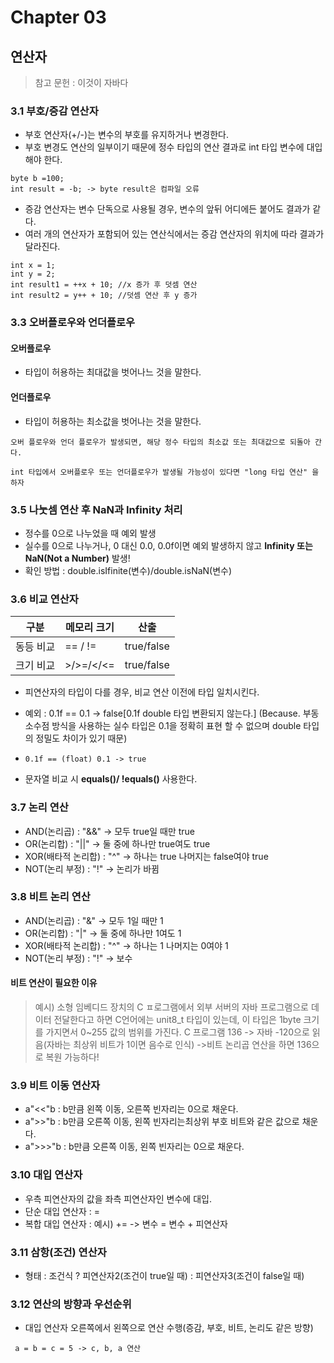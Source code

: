# Chapter 03
## 연산자
>참고 문헌 : 이것이 자바다

### 3.1 부호/증감 연산자

* 부호 연산자(+/-)는 변수의 부호를 유지하거나 변경한다.
* 부호 변경도 연산의 일부이기 때문에 정수 타입의 연산 결과로 int 타입 변수에 대입해야 한다.

```
byte b =100;
int result = -b; -> byte result은 컴파일 오류
```
* 증감 연산자는 변수 단독으로 사용될 경우, 변수의 앞뒤 어디에든 붙어도 결과가 같다.
* 여러 개의 연산자가 포함되어 있는 연산식에서는 증감 연산자의 위치에 따라 결과가 달라진다.
```
int x = 1;
int y = 2;
int result1 = ++x + 10; //x 증가 후 덧셈 연산
int result2 = y++ + 10; //덧셈 연산 후 y 증가
```
### 3.3 오버플로우와 언더플로우

#### 오버플로우
- 타입이 허용하는 최대값을 벗어나느 것을 말한다.

#### 언더플로우
- 타입이 허용하는 최소값을 벗어나는 것을 말한다.

`오버 플로우와 언더 플로우가 발생되면, 해당 정수 타입의 최소값 또는 최대값으로 되돌아 간다.`

`int 타입에서 오버플로우 또는 언더플로우가 발생될 가능성이 있다면 "long 타입 연산" 을 하자`

### 3.5 나눗셈 연산 후 NaN과 Infinity 처리

* 정수를 0으로 나누었을 때 예외 발생
* 실수를 0으로 나누거나, 0 대신 0.0, 0.0f이면 예외 발생하지 않고 __Infinity 또는 NaN(Not a Number)__ 발생!
* 확인 방법 : double.isIfinite(변수)/double.isNaN(변수)


### 3.6 비교 연산자
| 구분    | 메모리 크기   | 산출         |
|-------|-------|------------|
| 동등 비교  | == / !=  | true/false |
| 크기 비교| >/>=/</<=  | true/false |

* 피연산자의 타입이 다를 경우, 비교 연산 이전에 타입 일치시킨다.
* 예외 : 0.1f == 0.1 -> false[0.1f double 타입 변환되지 않는다.] (Because. 부동 소수점 방식을 사용하는 실수 타입은 0.1을 정확히 표현 할 수 없으며 double 타입의 정밀도 차이가 있기 때문)

* `0.1f == (float) 0.1 -> true`


* 문자열 비교 시 __equals()/ !equals()__ 사용한다.

### 3.7 논리 연산

* AND(논리곱) : "&&" -> 모두 true일 때만 true
* OR(논리합) : "||" -> 둘 중에 하나만 true여도 true
* XOR(배타적 논리합) : "^" -> 하나는 true 나머지는 false여야 true
* NOT(논리 부정) : "!" -> 논리가 바뀜

### 3.8 비트 논리 연산
* AND(논리곱) : "&" -> 모두 1일 때만 1
* OR(논리합) : "|" -> 둘 중에 하나만 1여도 1
* XOR(배타적 논리합) : "^" -> 하나는 1 나머지는 0여야 1
* NOT(논리 부정) : "!" -> 보수

#### 비트 연산이 필요한 이유
>예시) 소형 임베디드 장치의 C ㅍ로그램에서 외부 서버의 자바 프로그램으로 데이터 전달한다고 하면 C언어에는 unit8_t 타입이 있는데, 이 타입은 1byte 크기를 가지면서 0~255 값의 범위를 가진다.
C 프로그램 136 -> 자바 -120으로 읽음(자바는 최상위 비트가 1이면 음수로 인식)
->비트 논리곱 연산을 하면 136으로 복원 가능하다!

### 3.9 비트 이동 연산자
* a"<<"b : b만큼 왼쪽 이동, 오른쪽 빈자리는 0으로 채운다.
* a">>"b : b만큼 오른쪽 이동, 왼쪽 빈자리는최상위 부호 비트와 같은 값으로 채운다.
* a">>>"b : b만큼 오른쪽 이동, 왼쪽 빈자리는 0으로 채운다.

### 3.10 대입 연산자
* 우측 피연산자의 값을 좌측 피연산자인 변수에 대입.
* 단순 대입 연산자 : =
* 복합 대입 연산자 : 예시) += -> 변수 = 변수 + 피연산자


### 3.11 삼항(조건) 연산자
* 형태 : 조건식 ? 피연산자2(조건이 true일 때) : 피연산자3(조건이 false일 때)


### 3.12 연산의 방향과 우선순위

* 대입 연산자 오른쪽에서 왼쪽으로 연산 수행(증감, 부호, 비트, 논리도 같은 방향)
```
 a = b = c = 5 -> c, b, a 연산
```
